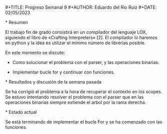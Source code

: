 \#+TITLE: Progreso Semanal 9
 \#+AUTHOR: Eduardo del Rio Ruiz
 \#+DATE: 02/05/2023

 \* Resumen

 El trabajo fin de grado consistirá en un compilador del lenguaje LOX,
 siguiendo el libro de «Crafting Interpreters» [2]. El compilador lo haremos
 en python y la idea es utilizar el mínimo número de librerias posible.

 En este momento se discute:

- Como solucionar el problema con el parser, y las operaciones binarias.

- Implementar bucle for y continuar con funciones.

\* Resultados y discusión de la semana pasada

Se ha corrigió el problema a la hora de recuperar el contexto en los scopes.
Se estuvo intentando resolver el problema con el parser que en las operaciones binarias siempre extiende el arbol por la rama derecha.

 \* Estado actual

Se está terminando de implementar el bucle For y se ha comenzado con las funciones.

